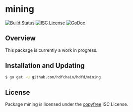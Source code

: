 mining
======

[![Build Status](https://github.com/hdfchain/hdfd/workflows/Build%20and%20Test/badge.svg)](https://github.com/hdfchain/hdfd/actions)
[![ISC License](https://img.shields.io/badge/license-ISC-blue.svg)](http://copyfree.org)
[![GoDoc](https://img.shields.io/badge/godoc-reference-blue.svg)](https://godoc.org/github.com/hdfchain/hdfd/mining)

## Overview

This package is currently a work in progress.

## Installation and Updating

```bash
$ go get -u github.com/hdfchain/hdfd/mining
```

## License

Package mining is licensed under the [copyfree](http://copyfree.org) ISC
License.
